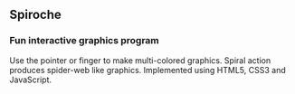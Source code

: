 ## Spiroche

### Fun interactive graphics program

Use the pointer or finger to make multi-colored graphics.  Spiral action
produces spider-web like graphics. Implemented using HTML5, CSS3 and JavaScript.
